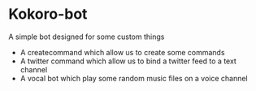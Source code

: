 # Kokoro-bot

A simple bot designed for some custom things

 - A createcommand which allow us to create some commands
 - A twitter command which allow us to bind a twitter feed to a text channel
 - A vocal bot which play some random music files on a voice channel

